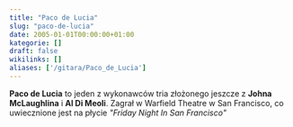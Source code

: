```yaml
---
title: "Paco de Lucia"
slug: "paco-de-lucia"
date: 2005-01-01T00:00:00+01:00
kategorie: []
draft: false
wikilinks: []
aliases: ['/gitara/Paco_de_Lucia']
---
```

**Paco de Lucia** to jeden z wykonawców tria złożonego jeszcze z **Johna
McLaughlina** i **Al Di Meoli**. Zagrał w Warfield Theatre w San
Francisco, co uwiecznione jest na płycie *"Friday Night In San
Francisco"*